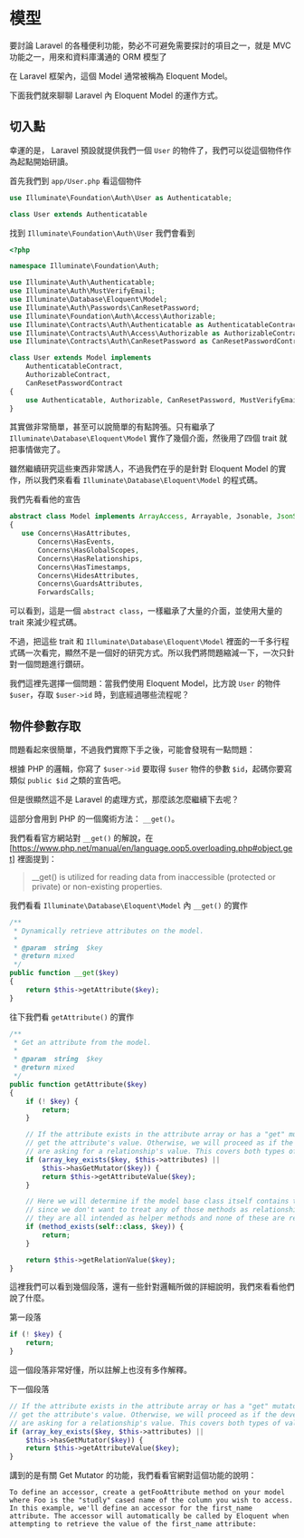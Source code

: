 # 模型

要討論 Laravel 的各種便利功能，勢必不可避免需要探討的項目之一，就是 MVC 功能之一，用來和資料庫溝通的 ORM 模型了

在 Laravel 框架內，這個 Model 通常被稱為 Eloquent Model。

下面我們就來聊聊 Laravel 內 Eloquent Model 的運作方式。

## 切入點

幸運的是， Laravel 預設就提供我們一個 `User` 的物件了，我們可以從這個物件作為起點開始研讀。

首先我們到 `app/User.php` 看這個物件

```php
use Illuminate\Foundation\Auth\User as Authenticatable;

class User extends Authenticatable
```

找到 `Illuminate\Foundation\Auth\User` 我們會看到

```php
<?php

namespace Illuminate\Foundation\Auth;

use Illuminate\Auth\Authenticatable;
use Illuminate\Auth\MustVerifyEmail;
use Illuminate\Database\Eloquent\Model;
use Illuminate\Auth\Passwords\CanResetPassword;
use Illuminate\Foundation\Auth\Access\Authorizable;
use Illuminate\Contracts\Auth\Authenticatable as AuthenticatableContract;
use Illuminate\Contracts\Auth\Access\Authorizable as AuthorizableContract;
use Illuminate\Contracts\Auth\CanResetPassword as CanResetPasswordContract;

class User extends Model implements
    AuthenticatableContract,
    AuthorizableContract,
    CanResetPasswordContract
{
    use Authenticatable, Authorizable, CanResetPassword, MustVerifyEmail;
}

```

其實做非常簡單，甚至可以說簡單的有點誇張。只有繼承了 `Illuminate\Database\Eloquent\Model` 實作了幾個介面，然後用了四個 trait 就把事情做完了。
 
雖然繼續研究這些東西非常誘人，不過我們在乎的是針對 Eloquent Model 的實作，所以我們來看看 `Illuminate\Database\Eloquent\Model` 的程式碼。
 
我們先看看他的宣告
 
 ```php
abstract class Model implements ArrayAccess, Arrayable, Jsonable, JsonSerializable, QueueableEntity, UrlRoutable
{
    use Concerns\HasAttributes,
        Concerns\HasEvents,
        Concerns\HasGlobalScopes,
        Concerns\HasRelationships,
        Concerns\HasTimestamps,
        Concerns\HidesAttributes,
        Concerns\GuardsAttributes,
        ForwardsCalls;
 ```
 
可以看到，這是一個 `abstract class`，一樣繼承了大量的介面，並使用大量的 trait 來減少程式碼。

不過，把這些 trait 和 `Illuminate\Database\Eloquent\Model` 裡面的一千多行程式碼一次看完，顯然不是一個好的研究方式。所以我們將問題縮減一下，一次只針對一個問題進行鑽研。

我們這裡先選擇一個問題：當我們使用 Eloquent Model，比方說 `User` 的物件 `$user`，存取 `$user->id` 時，到底經過哪些流程呢？

## 物件參數存取

問題看起來很簡單，不過我們實際下手之後，可能會發現有一點問題：

根據 PHP 的邏輯，你寫了 `$user->id` 要取得 `$user` 物件的參數 `$id`，起碼你要寫類似 `public $id` 之類的宣告吧。

但是很顯然這不是 Laravel 的處理方式，那麼該怎麼繼續下去呢？

這部分會用到 PHP 的一個魔術方法： `__get()`。

我們看看官方網站對 `__get()` 的解說，在 [https://www.php.net/manual/en/language.oop5.overloading.php#object.get] 裡面提到：

> __get() is utilized for reading data from inaccessible (protected or private) or non-existing properties.

我們看看 `Illuminate\Database\Eloquent\Model` 內 `__get()` 的實作

```php
/**
 * Dynamically retrieve attributes on the model.
 *
 * @param  string  $key
 * @return mixed
 */
public function __get($key)
{
    return $this->getAttribute($key);
}
```

往下我們看 `getAttribute()` 的實作

```php
/**
 * Get an attribute from the model.
 *
 * @param  string  $key
 * @return mixed
 */
public function getAttribute($key)
{
    if (! $key) {
        return;
    }

    // If the attribute exists in the attribute array or has a "get" mutator we will
    // get the attribute's value. Otherwise, we will proceed as if the developers
    // are asking for a relationship's value. This covers both types of values.
    if (array_key_exists($key, $this->attributes) ||
        $this->hasGetMutator($key)) {
        return $this->getAttributeValue($key);
    }

    // Here we will determine if the model base class itself contains this given key
    // since we don't want to treat any of those methods as relationships because
    // they are all intended as helper methods and none of these are relations.
    if (method_exists(self::class, $key)) {
        return;
    }

    return $this->getRelationValue($key);
}
```

這裡我們可以看到幾個段落，還有一些針對邏輯所做的詳細說明，我們來看看他們說了什麼。

第一段落

```php
if (! $key) {
    return;
}
```

這一個段落非常好懂，所以註解上也沒有多作解釋。

下一個段落

```php
// If the attribute exists in the attribute array or has a "get" mutator we will
// get the attribute's value. Otherwise, we will proceed as if the developers
// are asking for a relationship's value. This covers both types of values.
if (array_key_exists($key, $this->attributes) ||
    $this->hasGetMutator($key)) {
    return $this->getAttributeValue($key);
}
```

講到的是有關 Get Mutator 的功能，我們看看官網對這個功能的說明：

    To define an accessor, create a getFooAttribute method on your model where Foo is the "studly" cased name of the column you wish to access. In this example, we'll define an accessor for the first_name attribute. The accessor will automatically be called by Eloquent when attempting to retrieve the value of the first_name attribute:
    
    
